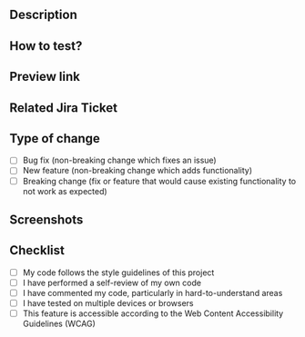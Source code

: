 ## Description

<!-- Describe in detail the changes/features you've implemented -->

## How to test?

<!-- Provide clear steps to test the changes -->

## Preview link

<!-- If applicable, add link to staging/preview environment -->

## Related Jira Ticket

<!-- Add Jira ticket reference, e.g., PROJ-123 -->

## Type of change

- [ ] Bug fix (non-breaking change which fixes an issue)
- [ ] New feature (non-breaking change which adds functionality)
- [ ] Breaking change (fix or feature that would cause existing functionality to not work as expected)

## Screenshots

<!-- If applicable, add screenshots to help explain your changes -->

## Checklist

- [ ] My code follows the style guidelines of this project
- [ ] I have performed a self-review of my own code
- [ ] I have commented my code, particularly in hard-to-understand areas
- [ ] I have tested on multiple devices or browsers
- [ ] This feature is accessible according to the Web Content Accessibility Guidelines (WCAG)
